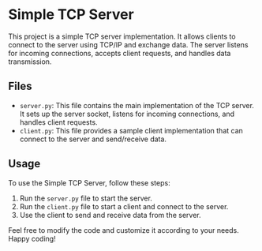 # Simple TCP Server

This project is a simple TCP server implementation. It allows clients to connect to the server using TCP/IP and exchange data. The server listens for incoming connections, accepts client requests, and handles data transmission.

## Files

- `server.py`: This file contains the main implementation of the TCP server. It sets up the server socket, listens for incoming connections, and handles client requests.
- `client.py`: This file provides a sample client implementation that can connect to the server and send/receive data.

## Usage

To use the Simple TCP Server, follow these steps:

1. Run the `server.py` file to start the server.
2. Run the `client.py` file to start a client and connect to the server.
3. Use the client to send and receive data from the server.

Feel free to modify the code and customize it according to your needs. Happy coding!